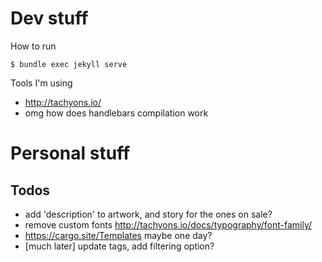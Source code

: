 # Dev stuff

How to run

```
$ bundle exec jekyll serve
```

Tools I'm using

- http://tachyons.io/
- omg how does handlebars compilation work

# Personal stuff

## Todos

- add 'description' to artwork, and story for the ones on sale?
- remove custom fonts http://tachyons.io/docs/typography/font-family/
- https://cargo.site/Templates maybe one day?
- [much later] update tags, add filtering option?
